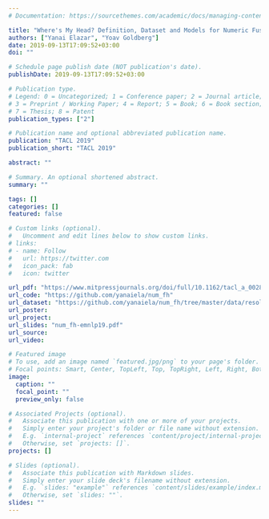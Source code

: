 ```yaml
---
# Documentation: https://sourcethemes.com/academic/docs/managing-content/

title: "Where's My Head? Definition, Dataset and Models for Numeric Fused-Heads Identification and Resolution"
authors: ["Yanai Elazar", "Yoav Goldberg"]
date: 2019-09-13T17:09:52+03:00
doi: ""

# Schedule page publish date (NOT publication's date).
publishDate: 2019-09-13T17:09:52+03:00

# Publication type.
# Legend: 0 = Uncategorized; 1 = Conference paper; 2 = Journal article;
# 3 = Preprint / Working Paper; 4 = Report; 5 = Book; 6 = Book section;
# 7 = Thesis; 8 = Patent
publication_types: ["2"]

# Publication name and optional abbreviated publication name.
publication: "TACL 2019"
publication_short: "TACL 2019"

abstract: ""

# Summary. An optional shortened abstract.
summary: ""

tags: []
categories: []
featured: false

# Custom links (optional).
#   Uncomment and edit lines below to show custom links.
# links:
# - name: Follow
#   url: https://twitter.com
#   icon_pack: fab
#   icon: twitter

url_pdf: "https://www.mitpressjournals.org/doi/full/10.1162/tacl_a_00280"
url_code: "https://github.com/yanaiela/num_fh"
url_dataset: "https://github.com/yanaiela/num_fh/tree/master/data/resolution/processed"
url_poster:
url_project:
url_slides: "num_fh-emnlp19.pdf"
url_source:
url_video:

# Featured image
# To use, add an image named `featured.jpg/png` to your page's folder.
# Focal points: Smart, Center, TopLeft, Top, TopRight, Left, Right, BottomLeft, Bottom, BottomRight.
image:
  caption: ""
  focal_point: ""
  preview_only: false

# Associated Projects (optional).
#   Associate this publication with one or more of your projects.
#   Simply enter your project's folder or file name without extension.
#   E.g. `internal-project` references `content/project/internal-project/index.md`.
#   Otherwise, set `projects: []`.
projects: []

# Slides (optional).
#   Associate this publication with Markdown slides.
#   Simply enter your slide deck's filename without extension.
#   E.g. `slides: "example"` references `content/slides/example/index.md`.
#   Otherwise, set `slides: ""`.
slides: ""
---
```

